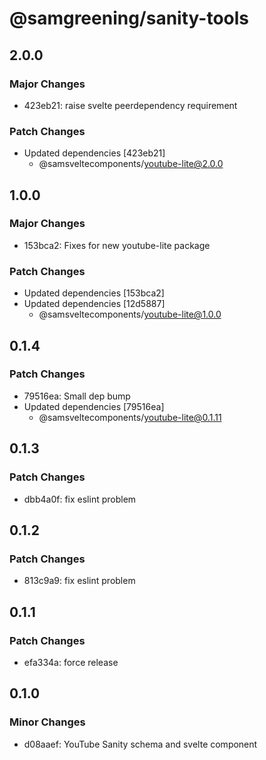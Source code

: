 # @samgreening/sanity-tools

## 2.0.0

### Major Changes

- 423eb21: raise svelte peerdependency requirement

### Patch Changes

- Updated dependencies [423eb21]
  - @samsveltecomponents/youtube-lite@2.0.0

## 1.0.0

### Major Changes

- 153bca2: Fixes for new youtube-lite package

### Patch Changes

- Updated dependencies [153bca2]
- Updated dependencies [12d5887]
  - @samsveltecomponents/youtube-lite@1.0.0

## 0.1.4

### Patch Changes

- 79516ea: Small dep bump
- Updated dependencies [79516ea]
  - @samsveltecomponents/youtube-lite@0.1.11

## 0.1.3

### Patch Changes

- dbb4a0f: fix eslint problem

## 0.1.2

### Patch Changes

- 813c9a9: fix eslint problem

## 0.1.1

### Patch Changes

- efa334a: force release

## 0.1.0

### Minor Changes

- d08aaef: YouTube Sanity schema and svelte component
